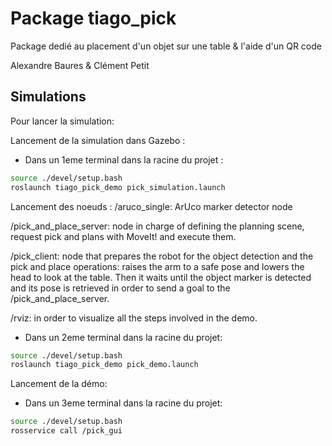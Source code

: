 # Package tiago_pick
Package dedié au placement d'un objet sur une table & l'aide d'un QR code


Alexandre Baures & Clément Petit

## Simulations
Pour lancer la simulation:

Lancement de la simulation dans Gazebo :
- Dans un 1eme terminal dans la racine du projet :
```bash
source ./devel/setup.bash
roslaunch tiago_pick_demo pick_simulation.launch
```
Lancement des noeuds :
/aruco_single: ArUco marker detector node

/pick_and_place_server: node in charge of defining the planning scene, request pick and plans with MoveIt! and execute them.

/pick_client: node that prepares the robot for the object detection and the pick and place operations: raises the arm to a safe pose and lowers the head to look at the table. Then it waits until the object marker is detected and its pose is retrieved in order to send a goal to the /pick_and_place_server.

/rviz: in order to visualize all the steps involved in the demo.

- Dans un 2eme terminal dans la racine du projet:
```bash
source ./devel/setup.bash
roslaunch tiago_pick_demo pick_demo.launch
```

Lancement de la démo:
- Dans un 3eme terminal dans la racine du projet:
```bash
source ./devel/setup.bash
rosservice call /pick_gui
```

